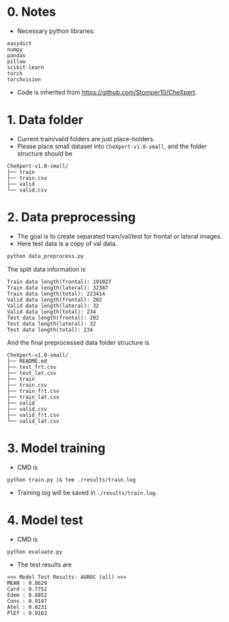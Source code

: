 # 0. Notes
* Necessary python libraries:
```
easydict
numpy
pandas
pillow
scikit-learn
torch
torchvision
```

* Code is inherited from https://github.com/Stomper10/CheXpert.


# 1. Data folder
* Current train/valid folders are just place-holders.
* Please place small dataset into `CheXpert-v1.0-small`, and the folder structure should be
```
CheXpert-v1.0-small/
├── train
├── train.csv
├── valid
└── valid.csv
```

# 2. Data preprocessing
* The goal is to create separated train/val/test for frontal or lateral images.
* Here test data is a copy of val data.

```bash
python data_preprocess.py
```

The split data information is
```
Train data length(frontal): 191027
Train data length(lateral): 32387
Train data length(total): 223414
Valid data length(frontal): 202
Valid data length(lateral): 32
Valid data length(total): 234
Test data length(frontal): 202
Test data length(lateral): 32
Test data length(total): 234
```

And the final preprocessed data folder structure is
```
CheXpert-v1.0-small/
├── README.md
├── test_frt.csv
├── test_lat.csv
├── train
├── train.csv
├── train_frt.csv
├── train_lat.csv
├── valid
├── valid.csv
├── valid_frt.csv
└── valid_lat.csv
```

# 3. Model training
* CMD is
```
python train.py |& tee ./results/train.log
```

* Training log will be saved in `./results/train.log`.


# 4. Model test
* CMD is
```bash
python evaluate.py
```

* The test results are
```
<<< Model Test Results: AUROC (all) >>>
MEAN : 0.8629
Card : 0.7752
Edem : 0.8852
Cons : 0.9147
Atel : 0.8231
PlEf : 0.9163
```
